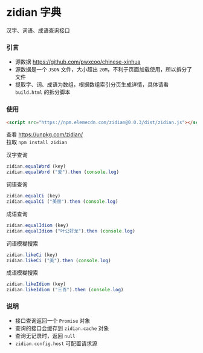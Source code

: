 # zidian 字典
汉字、词语、成语查询接口

### 引言
- 源数据 <https://github.com/pwxcoo/chinese-xinhua>
- 源数据是一个 `JSON` 文件，大小超出 `20M`，不利于页面加载使用，所以拆分了文件
- 提取字、词、成语为数组，根据数组索引分页生成详情，具体请看 `build.html` 的拆分脚本

### 使用

```html
<script src="https://npm.elemecdn.com/zidian@0.0.3/dist/zidian.js"></script>
```

查看 <https://unpkg.com/zidian/>  
拉取 `npm install zidian`

汉字查询
```js
zidian.equalWord (key)
zidian.equalWord ("爱").then (console.log)
```

词语查询
```js
zidian.equalCi (key)
zidian.equalCi ("美丽").then (console.log)
```

成语查询
```js
zidian.equalIdiom (key)
zidian.equalIdiom ("叶公好龙").then (console.log)
```

词语模糊搜索
```js
zidian.likeCi (key)
zidian.likeCi ("美").then (console.log)
```

成语模糊搜索
```js
zidian.likeIdiom (key)
zidian.likeIdiom ("三百").then (console.log)
```

### 说明
- 接口查询返回一个  `Promise`  对象
- 查询的接口会缓存到 `zidian.cache` 对象
- 查询无记录时，返回 `null`
- `zidian.config.host` 可配置请求源